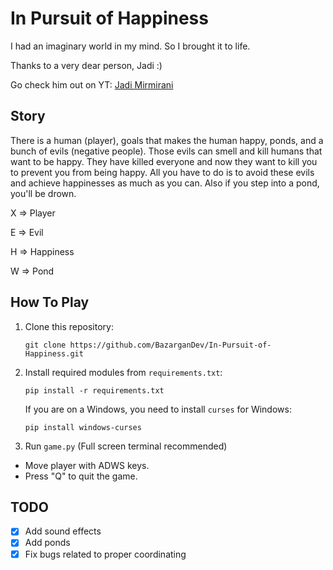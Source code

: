 # In Pursuit of Happiness
I had an imaginary world in my mind. So I brought it to life.

Thanks to a very dear person, Jadi :)

Go check him out on YT: [Jadi Mirmirani](https://www.youtube.com/JadiMirmirani)

## Story
There is a human (player), goals that makes the human happy, ponds, and a bunch of evils (negative people). Those evils can smell and kill humans that want to be happy. They have killed everyone and now they want to kill you to prevent you from being happy. All you have to do is to avoid these evils and achieve happinesses as much as you can. Also if you step into a pond, you'll be drown.

X => Player

E => Evil

H => Happiness

W => Pond

## How To Play
1. Clone this repository:

   `git clone https://github.com/BazarganDev/In-Pursuit-of-Happiness.git`

2. Install required modules from `requirements.txt`:

   `pip install -r requirements.txt`
   
   If you are on a Windows, you need to install `curses` for Windows:

   `pip install windows-curses`

3. Run `game.py` (Full screen terminal recommended)

- Move player with ADWS keys.
- Press "Q" to quit the game.

## TODO
- [x] Add sound effects
- [x] Add ponds
- [x] Fix bugs related to proper coordinating
